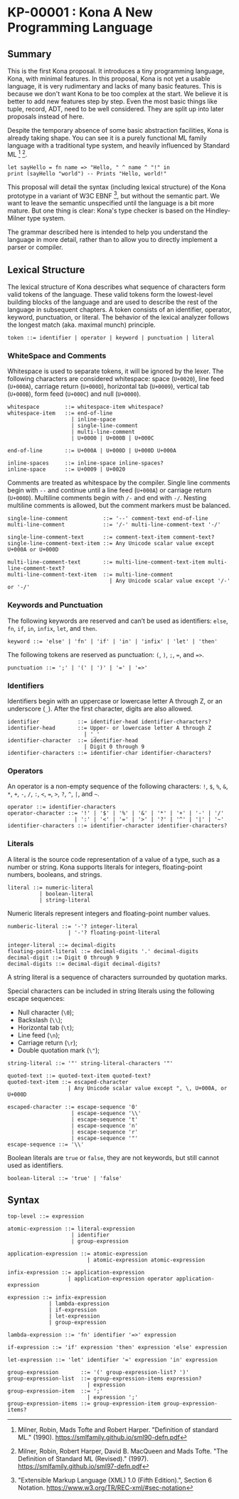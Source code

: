 KP-00001 : Kona A New Programming Language
===========================================

Summary
-------

This is the first Kona proposal. It introduces a tiny programming language,
Kona, with minimal features. In this proposal, Kona is not yet a usable
language, it is very rudimentary and lacks of many basic features. This is
because we don't want Kona to be too complex at the start. We believe it is
better to add new features step by step. Even the most basic things like tuple,
record, ADT, need to be well considered. They are split up into later proposals
instead of here.

Despite the temporary absence of some basic abstraction facilities, Kona is
already taking shape. You can see it is a purely functional ML family language
with a traditional type system, and heavily influenced by Standard ML [^1] [^2].

```
let sayHello = fn name => "Hello, " ^ name ^ "!" in
print (sayHello "world") -- Prints "Hello, world!"
```

This proposal will detail the syntax (including lexical structure) of the Kona
prototype in a variant of W3C EBNF [^3], but without the semantic part. We want
to leave the semantic unspecified until the language is a bit more mature. But
one thing is clear: Kona's type checker is based on the Hindley-Milner type
system.

The grammar described here is intended to help you understand the language in
more detail, rather than to allow you to directly implement a parser or
compiler.

Lexical Structure
-----------------

The lexical structure of Kona describes what sequence of characters form valid
tokens of the language. These valid tokens form the lowest-level building blocks
of the language and are used to describe the rest of the language in subsequent
chapters. A token consists of an identifier, operator, keyword, punctuation, or
literal. The behavior of the lexical analyzer follows the longest match (aka.
maximal munch) principle.

```
token ::= identifier | operator | keyword | punctuation | literal
```

### WhiteSpace and Comments

Whitespace is used to separate tokens, it will be ignored by the lexer. The
following characters are considered whitespace: space (`U+0020`), line feed
(`U+000A`), carriage return (`U+000D`), horizontal tab (`U+0009`), vertical tab
(`U+000B`), form feed (`U+000C`) and null (`U+0000`).

```
whitespace        ::= whitespace-item whitespace?
whitespace-item   ::= end-of-line
                    | inline-space
                    | single-line-comment
                    | multi-line-comment
                    | U+0000 | U+000B | U+000C

end-of-line       ::= U+000A | U+000D | U+000D U+000A

inline-spaces     ::= inline-space inline-spaces?
inline-space      ::= U+0009 | U+0020
```

Comments are treated as whitespace by the compiler. Single line comments begin
with `--` and continue until a line feed (`U+000A`) or carriage return
(`U+000D`). Multiline comments begin with `/-` and end with `-/`. Nesting
multiline comments is allowed, but the comment markers must be balanced.

```
single-line-comment           ::= '--' comment-text end-of-line
multi-line-comment            ::= '/-' multi-line-comment-text '-/'

single-line-comment-text      ::= comment-text-item comment-text?
single-line-comment-text-item ::= Any Unicode scalar value except U+000A or U+000D

multi-line-comment-text       ::= multi-line-comment-text-item multi-line-comment-text?
multi-line-comment-text-item  ::= multi-line-comment
                                | Any Unicode scalar value except '/-' or '-/'
```

### Keywords and Punctuation

The following keywords are reserved and can’t be used as identifiers: `else`,
`fn`, `if`, `in`, `infix`, `let`, and `then`.

```
keyword ::= 'else' | 'fn' | 'if' | 'in' | 'infix' | 'let' | 'then'
```

The following tokens are reserved as punctuation: `(`, `)`, `;`, `=`, and `=>`.

```
punctuation ::= ';' | '(' | ')' | '=' | '=>'
```

### Identifiers

Identifiers begin with an uppercase or lowercase letter A through Z, or an
underscore (`_`). After the first character, digits are also allowed.

```
identifier            ::= identifier-head identifier-characters?
identifier-head       ::= Upper- or lowercase letter A through Z
                        | '_'
identifier-character  ::= identifier-head
                        | Digit 0 through 9
identifier-characters ::= identifier-char identifier-characters?
```

### Operators

An operator is a non-empty sequence of the following characters: `!`, `$`, `%`,
`&`, `*`, `+`, `-`, `/`, `:`, `<`, `=`, `>`, `?`, `^`, `|`, and `~`.

```
operator ::= identifier-characters
operator-character ::= '!' | '$' | '%' | '&' | '*' | '+' | '-' | '/'
                     | ':' | '<' | '=' | '>' | '?' | '^' | '|' | '~'
identifier-characters ::= identifier-character identifier-characters?
```

### Literals

A literal is the source code representation of a value of a type, such as a
number or string. Kona supports literals for integers, floating-point numbers,
booleans, and strings.

```
literal ::= numeric-literal
          | boolean-literal
          | string-literal
```

Numeric literals represent integers and floating-point number values.

```
numberic-literal ::= '-'? integer-literal
                   | '-'? floating-point-literal

integer-literal ::= decimal-digits
floating-point-literal ::= decimal-digits '.' decimal-digits
decimal-digit ::= Digit 0 through 9
decimal-digits ::= decimal-digit decimal-digits?
```

A string literal is a sequence of characters surrounded by quotation marks.

Special characters can be included in string literals using the following escape
sequences:

- Null character (`\0`);
- Backslash (`\\`);
- Horizontal tab (`\t`);
- Line feed (`\n`);
- Carriage return (`\r`);
- Double quotation mark (`\"`);

```
string-literal ::= '"' string-literal-characters '"'

quoted-text ::= quoted-text-item quoted-text?
quoted-text-item ::= escaped-character
                   | Any Unicode scalar value except ", \, U+000A, or U+000D

escaped-character ::= escape-sequence '0'
                    | escape-sequence '\\'
                    | escape-sequence 't'
                    | escape-sequence 'n'
                    | escape-sequence 'r'
                    | escape-sequence '"'
escape-sequence ::= '\\'
```

Boolean literals are `true` or `false`, they are not keywords, but still cannot
used as identifiers.

```
boolean-literal ::= 'true' | 'false'
```

Syntax
------

```
top-level ::= expression

atomic-expression ::= literal-expression
                    | identifier
                    | group-expression

application-expression ::= atomic-expression
                         | atomic-expression atomic-expression

infix-expression ::= application-expression
                   | application-expression operator application-expression

expression ::= infix-expression
             | lambda-expression
             | if-expression
             | let-expression
             | group-expression

lambda-expression ::= 'fn' identifier '=>' expression

if-expression ::= 'if' expression 'then' expression 'else' expression

let-expression ::= 'let' identifier '=' expression 'in' expression

group-expression       ::= '(' group-expression-list? ')'
group-expression-list  ::= group-expression-items expression?
                         | expression
group-expression-item  ::= ';'
                         | expression ';'
group-expression-items ::= group-expression-item group-expression-items?
```

[^1]: Milner, Robin, Mads Tofte and Robert Harper. "Definition of standard ML."
      (1990). https://smlfamily.github.io/sml90-defn.pdf
[^2]: Milner, Robin, Robert Harper, David B. MacQueen and Mads Tofte. "The
      Definition of Standard ML (Revised)."  (1997).
      https://smlfamily.github.io/sml97-defn.pdf
[^3]: "Extensible Markup Language (XML) 1.0 (Fifth Edition).", Section 6
      Notation. https://www.w3.org/TR/REC-xml/#sec-notation
